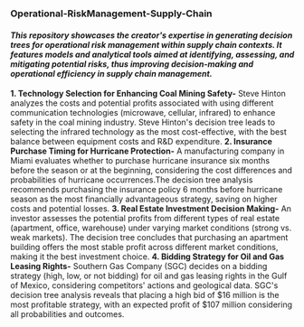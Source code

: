 ### Operational-RiskManagement-Supply-Chain

#### *This repository showcases the creator's expertise in generating decision trees for operational risk management within supply chain contexts. It features models and analytical tools aimed at identifying, assessing, and mitigating potential risks, thus improving decision-making and operational efficiency in supply chain management.*

**1. Technology Selection for Enhancing Coal Mining Safety-** Steve Hinton analyzes the costs and potential profits associated with using different communication technologies (microwave, cellular, infrared) to enhance safety in the coal mining industry. Steve Hinton's decision tree leads to selecting the infrared technology as the most cost-effective, with the best balance between equipment costs and R&D expenditure.
**2. Insurance Purchase Timing for Hurricane Protection-** A manufacturing company in Miami evaluates whether to purchase hurricane insurance six months before the season or at the beginning, considering the cost differences and probabilities of hurricane occurrences.The decision tree analysis recommends purchasing the insurance policy 6 months before hurricane season as the most financially advantageous strategy, saving on higher costs and potential losses.
**3. Real Estate Investment Decision Making-** An investor assesses the potential profits from different types of real estate (apartment, office, warehouse) under varying market conditions (strong vs. weak markets). The decision tree concludes that purchasing an apartment building offers the most stable profit across different market conditions, making it the best investment choice.
**4. Bidding Strategy for Oil and Gas Leasing Rights-** Southern Gas Company (SGC) decides on a bidding strategy (high, low, or not bidding) for oil and gas leasing rights in the Gulf of Mexico, considering competitors' actions and geological data. SGC's decision tree analysis reveals that placing a high bid of $16 million is the most profitable strategy, with an expected profit of $107 million considering all probabilities and outcomes.
